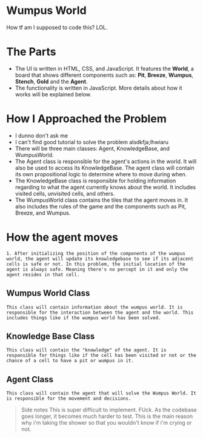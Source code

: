 # Wumpus World
How tf am I supposed to code this? LOL.

# The Parts
- The UI is written in HTML, CSS, and JavaScript. It features the **World**, a board that shows different components such as: **Pit**, **Breeze**, **Wumpus**, **Stench**, **Gold** and the **Agent**.
- The functionality is written in JavaScript. More details about how it works will be explained below.

# How I Approached the Problem
- I dunno don't ask me
- I can't find good tutorial to solve the problem alsdkfja;lhwiaru
- There will be three main classes: Agent, KnowledgeBase, and WumpusWorld.
- The Agent class is responsible for the agent's actions in the world. It will also be used to access its KnowledgeBase. The agent class will contain its own propositional logic to determine where to move during when.
- The KnowledgeBase class is responsible for holding information regarding to what the agent currently knows about the world. It includes visited cells,
unvisited cells, and others.
- The WumpusWorld class contains the tiles that the agent moves in. It also includes the rules of the game and the components such as Pit, Breeze, and Wumpus.

# How the agent moves
    1. After initializing the position of the components of the wumpus world, the agent will update its knowledgebase to see if its adjacent cells is safe or not. In this problem, the initial location of the agent is always safe. Meaning there's no percept in it and only the agent resides in that cell. 
## Wumpus World Class
    This class will contain information about the wumpus world. It is responsible for the interaction between the agent and the world. This includes things like if the wumpus world has been solved.

## Knowledge Base Class
    This class will contain the "knowledge" of the agent. It is responsible for things like if the cell has been visited or not or the chance of a cell to have a pit or wumpus in it.
         
## Agent Class
    This class will contain the agent that will solve the Wumpus World. It is responsible for the movement and decisions.

> Side notes
This is super difficult to implement. FUck. As the codebase goes longer, it becomes much harder to test. This is the main reason why i'm taking the shower so that you wouldn't know if i'm crying or not.

